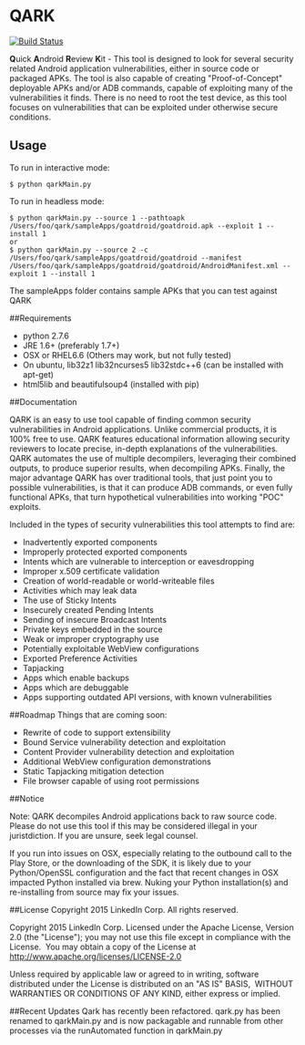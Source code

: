 # QARK

[![Build Status](https://travis-ci.org/linkedin/qark.svg?branch=master)](https://travis-ci.org/linkedin/qark)

**Q**uick **A**ndroid **R**eview **K**it - This tool is designed to look for several security related Android application vulnerabilities, either in source code or packaged APKs. The tool is also capable of creating "Proof-of-Concept" deployable APKs and/or ADB commands, capable of exploiting many of the vulnerabilities it finds. There is no need to root the test device, as this tool focuses on vulnerabilities that can be exploited under otherwise secure conditions.


## Usage

To run in interactive mode:
```
$ python qarkMain.py
```

To run in headless mode:
```
$ python qarkMain.py --source 1 --pathtoapk /Users/foo/qark/sampleApps/goatdroid/goatdroid.apk --exploit 1 --install 1
or
$ python qarkMain.py --source 2 -c /Users/foo/qark/sampleApps/goatdroid/goatdroid --manifest /Users/foo/qark/sampleApps/goatdroid/goatdroid/AndroidManifest.xml --exploit 1 --install 1
```

The sampleApps folder contains sample APKs that you can test against QARK


##Requirements
- python 2.7.6
- JRE 1.6+ (preferably 1.7+)
- OSX or RHEL6.6 (Others may work, but not fully tested)
- On ubuntu, lib32z1 lib32ncurses5 lib32stdc++6 (can be installed with apt-get)
- html5lib and beautifulsoup4 (installed with pip)

##Documentation

QARK is an easy to use tool capable of finding common security vulnerabilities in Android applications. Unlike commercial products, it is 100% free to use. QARK features educational information allowing security reviewers to locate precise, in-depth explanations of the vulnerabilities. QARK automates the use of multiple decompilers, leveraging their combined outputs, to produce superior results, when decompiling APKs. Finally, the major advantage QARK has over traditional tools, that just point you to possible vulnerabilities, is that it can produce ADB commands, or even fully functional APKs, that turn hypothetical vulnerabilities into working "POC" exploits.

Included in the types of security vulnerabilities this tool attempts to find are:
- Inadvertently exported components
- Improperly protected exported components
- Intents which are vulnerable to interception or eavesdropping
- Improper x.509 certificate validation
- Creation of world-readable or world-writeable files
- Activities which may leak data
- The use of Sticky Intents
- Insecurely created Pending Intents
- Sending of insecure Broadcast Intents
- Private keys embedded in the source
- Weak or improper cryptography use 
- Potentially exploitable WebView configurations
- Exported Preference Activities
- Tapjacking
- Apps which enable backups
- Apps which are debuggable
- Apps supporting outdated API versions, with known vulnerabilities

##Roadmap
Things that are coming soon:
- Rewrite of code to support extensibility
- Bound Service vulnerability detection and exploitation
- Content Provider vulnerability detection and exploitation
- Additional WebView configuration demonstrations
- Static Tapjacking mitigation detection
- File browser capable of using root permissions


##Notice

Note: QARK decompiles Android applications back to raw source code. Please do not use this tool if this may be considered illegal in your juristdiction. If you are unsure, seek legal counsel.

If you run into issues on OSX, especially relating to the outbound call to the Play Store, or the downloading of the SDK, it is 
likely due to your Python/OpenSSL configuration and the fact that recent changes in OSX impacted Python installed via brew. Nuking your
Python installation(s) and re-installing from source may fix your issues.


##License
Copyright 2015 LinkedIn Corp.  All rights reserved.

Copyright 2015 LinkedIn Corp. Licensed under the Apache License, Version 2.0 (the "License"); you may not use this file except in compliance with the License.  You may obtain a copy of the License at http://www.apache.org/licenses/LICENSE-2.0

Unless required by applicable law or agreed to in writing, software  distributed under the License is distributed on an "AS IS" BASIS,  WITHOUT WARRANTIES OR CONDITIONS OF ANY KIND, either express or implied.

##Recent Updates
Qark has recently been refactored. qark.py has been renamed to qarkMain.py and is now packagable and runnable from other processes via the runAutomated function in qarkMain.py
